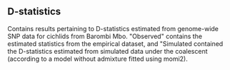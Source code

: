 ## D-statistics
Contains results pertaining to D-statistics estimated from genome-wide SNP data for cichlids from Barombi Mbo. "Observed" contains the estimated statistics from the empirical dataset, and "Simulated contained the D-statistics estimated from simulated data under the coalescent (according to a model without admixture fitted using momi2).
